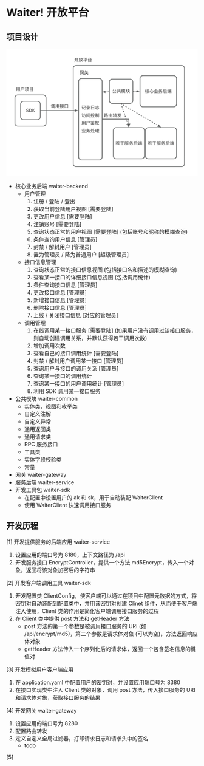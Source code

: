 # Waiter! 开放平台

## 项目设计

![1](./assets/1.png)

- 核心业务后端 waiter-backend
  - 用户管理
    1. 注册 / 登陆 / 登出
    2. 获取当前登陆用户视图 [需要登陆]
    3. 更改用户信息 [需要登陆]
    4. 注销账号 [需要登陆]
    5. 查询状态正常的用户视图 [需要登陆] (包括账号和昵称的模糊查询)
    6. 条件查询用户信息 [管理员]
    7. 封禁 / 解封用户 [管理员]
    8. 置为管理员 / 降为普通用户 [超级管理员]
  - 接口信息管理
    1. 查询状态正常的接口信息视图 (包括接口名和描述的模糊查询)
    2. 查看某一接口的详细接口信息视图 (包括调用统计)
    3. 条件查询接口信息 [管理员]
    4. 更改接口信息 [管理员]
    5. 新增接口信息 [管理员]
    6. 删除接口信息 [管理员]
    7. 上线 / 关闭接口信息 [对应的管理员]
  - 调用管理
    1. 在线调用某一接口服务 [需要登陆] (如果用户没有调用过该接口服务，则自动创建调用关系，并默认获得若干调用次数)
    2. 增加调用次数
    3. 查看自己的接口调用统计 [需要登陆]
    4. 封禁 / 解封用户调用某一接口 [管理员]
    5. 查询用户与接口的调用关系 [管理员]
    6. 查询某一接口的调用统计
    7. 查询某一接口的用户调用统计 [管理员]
    8. 利用 SDK 调用某一接口服务
- 公共模块 waiter-common
  - 实体类，视图和枚举类
  - 自定义注解
  - 自定义异常
  - 通用返回类
  - 通用请求类
  - RPC 服务接口
  - 工具类
  - 实体字段校验类
  - 常量
- 网关 waiter-gateway
- 服务后端 waiter-service
- 开发工具包 waiter-sdk
  - 在配置中设置用户的 ak 和 sk，用于自动装配 WaiterClient
  - 使用 WaiterClient 快速调用接口服务

## 开发历程

[1] 开发提供服务的后端应用 waiter-service

1. 设置应用的端口号为 8180，上下文路径为 /api
2. 开发服务接口 EncryptController，提供一个方法 md5Encrypt，传入一个对象，返回将该对象加密后的字符串

[2] 开发客户端调用工具 waiter-sdk

1. 开发配置类 ClientConfig，使客户端可以通过在项目中配置元数据的方式，将密钥对自动装配到配置类中，并用该密钥对创建 Clinet 组件，从而便于客户端注入使用，Client 类的作用是简化客户端调用接口服务的过程
2. 在 Client 类中提供 post 方法和 getHeader 方法
   - post 方法的第一个参数是被调用接口服务的 URI (如 /api/encrypt/md5)，第二个参数是请求体对象 (可以为空)，方法返回响应体对象
   - getHeader 方法传入一个序列化后的请求体，返回一个包含签名信息的键值对

[3] 开发模拟用户客户端应用

1. 在 application.yaml 中配置用户的密钥对，并设置应用端口号为 8380
2. 在接口实现类中注入 Client 类的对象，调用 post 方法，传入接口服务的 URI 和请求体对象，获取接口服务的结果

[4] 开发网关 waiter-gateway

1. 设置应用的端口号为 8280
2. 配置路由转发
3. 定义自定义全局过滤器，打印请求日志和请求头中的签名
   - todo

[5] 